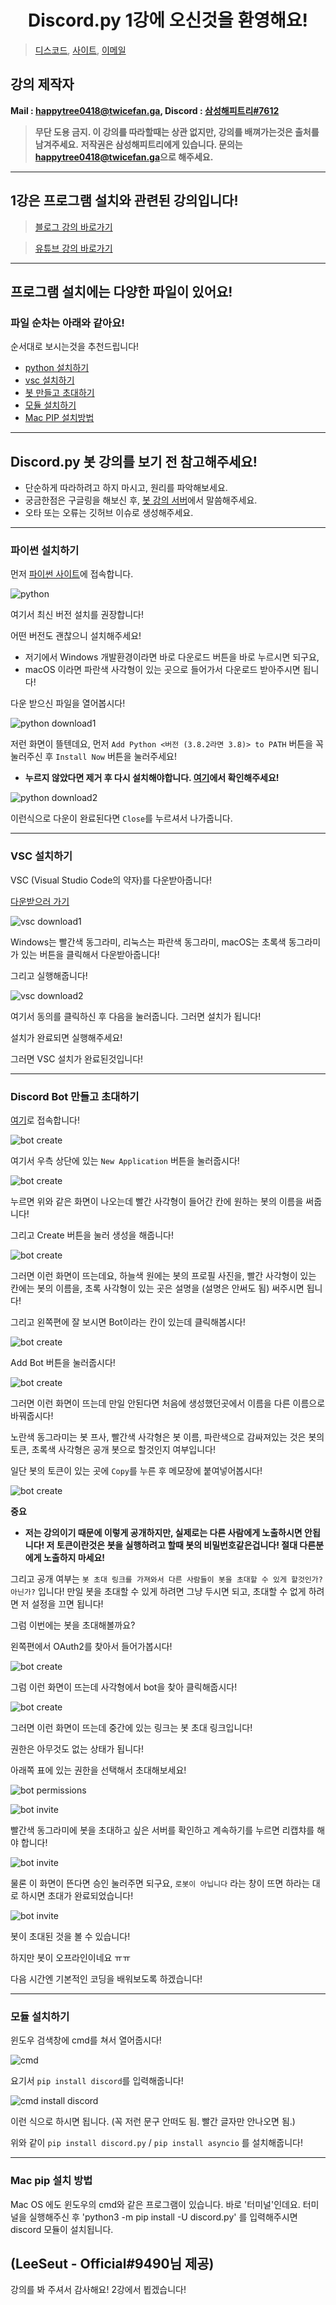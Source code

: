 <h1 align="center">Discord.py 1강에 오신것을 환영해요!</h1>

> [디스코드](https://discord.gg/yXRcbqb), [사이트](https://happytree.cf/), [이메일](mailto:happytree0418@twicefan.ga)

## 강의 제작자
**Mail : [happytree0418@twicefan.ga](mailto:happytree0418@twicefan.ga), Discord : [삼성해피트리#7612](https://discord.com/users/726350177601978438)**
> **무단 도용 금지. 이 강의를 따라할때는 상관 없지만, 강의를 배껴가는것은 출처를 남겨주세요.**
> **저작권은 삼성해피트리에게 있습니다. 문의는 [happytree0418@twicefan.ga](mailto:happytree0418@twicefan.ga)으로 해주세요.**
------------

## 1강은 프로그램 설치와 관련된 강의입니다!
> [블로그 강의 바로가기](https://blog.naver.com/samsunghappytree123/221941697301)

> [유튜브 강의 바로가기](https://www.youtube.com/watch?v=cYlI5fdr-j4)

------------

## 프로그램 설치에는 다양한 파일이 있어요!
### 파일 순차는 아래와 같아요!
순서대로 보시는것을 추천드립니다!
+ [python 설치하기](#파이썬-설치하기)
+ [vsc 설치하기](#vsc-설치하기)
+ [봇 만들고 초대하기](#discord-bot-만들고-초대하기)
+ [모듈 설치하기](#모듈-설치하기)
+ [Mac PIP 설치방법](#mac-pip-설치-방법)

------------

## Discord.py 봇 강의를 보기 전 참고해주세요!
+ 단순하게 따라하려고 하지 마시고, 원리를 파악해보세요.
+ 궁금한점은 구글링을 해보신 후, [봇 강의 서버](https://discord.gg/jSaWtTD)에서 말씀해주세요.
+ 오타 또는 오류는 깃허브 이슈로 생성해주세요.

------------

### 파이썬 설치하기

먼저 [파이썬 사이트](https://www.python.org/)에 접속합니다.

![python](https://postfiles.pstatic.net/MjAyMDA1MDJfOTUg/MDAxNTg4NDA3Mjk3NTE0.P7cKO5yEtgGghNiGZcUyNzvvIs5D4YRcwIt4mA1bkbMg.KtxdkW6z3c3uLyYNKG9Jct8upWWnBYmwkngKCmgmenQg.JPEG.samsunghappytree123/%EA%B0%95%EC%9D%981.jpg?type=w773)

여기서 최신 버전 설치를 권장합니다!

어떤 버전도 괜찮으니 설치해주세요!

+ 저기에서 Windows 개발환경이라면 바로 다운로드 버튼을 바로 누르시면 되구요,
+ macOS 이라면 파란색 사각형이 있는 곳으로 들어가서 다운로드 받아주시면 됩니다!

다운 받으신 파일을 열어봅시다!

![python download1](https://postfiles.pstatic.net/MjAyMDA1MDJfMTgw/MDAxNTg4NDA3NTUxMTcy.WDYllULqW8HMjywdW8PBG2txPY9gfQFHiuPKX0JboH0g.c6PffNuMs_DUt3zOsOe3Azx3GJGnCRLnlSegOUTwP3Yg.JPEG.samsunghappytree123/%EA%B0%95%EC%9D%982.jpg?type=w773)

저런 화면이 뜰텐데요, 먼저 `Add Python <버전 (3.8.2라면 3.8)> to PATH` 버튼을 꼭 눌러주신 후 `Install Now` 버튼을 눌러주세요!
+ **누르지 않았다면 제거 후 다시 설치해야합니다. [여기](https://blog.naver.com/samsunghappytree123/221984128090)에서 확인해주세요!**

![python download2](https://postfiles.pstatic.net/MjAyMDA1MDJfNDcg/MDAxNTg4NDA3NjU0NTM2.1MZIV_jgLnbS70fZp0zXacbGfLlP7T83scrUo7DQujog.P-ZxT86t80L73Z3HW36xp0vFOd0PEqxosRaFcjN4VJ0g.PNG.samsunghappytree123/%EA%B0%95%EC%9D%983.png?type=w773)

이런식으로 다운이 완료된다면 `Close`를 누르셔서 나가줍니다.

------------

### VSC 설치하기

VSC (Visual Studio Code의 약자)를 다운받아줍니다!

[다운받으러 가기](https://code.visualstudio.com/Download)

![vsc download1](https://postfiles.pstatic.net/MjAyMDA1MDJfMjAw/MDAxNTg4NDA4ODM2NDc4.JRXTR_pPfW2FsfrHAb0SIkGNPSLqZh_9nkx3ib5pdh0g.mj7NHini6kEC302ggQnW2ehyQhNw5vvUzb1zKz2Y9fAg.JPEG.samsunghappytree123/%EA%B0%95%EC%9D%986.jpg?type=w773)

Windows는 빨간색 동그라미, 리눅스는 파란색 동그라미, macOS는 초록색 동그라미가 있는 버튼을 클릭해서 다운받아줍니다!

그리고 실행해줍니다!

![vsc download2](https://postfiles.pstatic.net/MjAyMDA1MDJfMjU3/MDAxNTg4NDA5MDQzMDQ5.nIeDlwx0hS3cPXOzrAvMEweD3_9tO_lEh4IeE00Z6Ckg.6j8uADBJUitK5rSLsjOZ52VhRtVDcFr1f7bk6vaDTS8g.JPEG.samsunghappytree123/%EA%B0%95%EC%9D%987.jpg?type=w773)

여기서 동의를 클릭하신 후 다음을 눌러줍니다. 그러면 설치가 됩니다!

설치가 완료되면 실행해주세요!

그러면 VSC 설치가 완료된것입니다!

------------

### Discord Bot 만들고 초대하기

[여기](https://discord.com/developers/applications/)로 접속합니다!

![bot create](https://postfiles.pstatic.net/MjAyMDA1MDJfMTc1/MDAxNTg4NDA5MjYzMzY2.QoBPyrn79gPq_BlQMbFS7SH3PX6a38rmfQ3AbOc7ZV0g.CklqNW8tLwqbTM-TCYGAGGcLKOfGhDlaeLeCPJy-euwg.JPEG.samsunghappytree123/%EA%B0%95%EC%9D%988.jpg?type=w773)

여기서 우측 상단에 있는 `New Application` 버튼을 눌러줍시다!

![bot create](https://postfiles.pstatic.net/MjAyMDA1MDJfMjMw/MDAxNTg4NDA5NDMyNjUy.s_JIVSIyp8wdju79S3yzHKdQSKIuqyDLHzCp3zxTc-0g.dVEtdFP_3ZwoGlnzYd_OpaAu7-CLVjVtSKE2tUBg7KIg.JPEG.samsunghappytree123/%EA%B0%95%EC%9D%989.jpg?type=w773)

누르면 위와 같은 화면이 나오는데 빨간 사각형이 들어간 칸에 원하는 봇의 이름을 써줍니다!

그리고 Create 버튼을 눌러 생성을 해줍니다!

![bot create](https://postfiles.pstatic.net/MjAyMDA1MDJfMjQw/MDAxNTg4NDA5NTQ0OTAx.ebb1fH5PtR9jNi4-aNzr5hTe70NTkBfFEs9cX4JFr1Eg.l8_0h4OaT07ovhilC6NkSCW03MkqFj_IGc1M53XxxSwg.JPEG.samsunghappytree123/%EA%B0%95%EC%9D%9810.jpg?type=w773)

그러면 이런 화면이 뜨는데요, 하늘색 원에는 봇의 프로필 사진을, 빨간 사각형이 있는 칸에는 봇의 이름을, 초록 사각형이 있는 곳은 설명을 (설명은 안써도 됨) 써주시면 됩니다!

그리고 왼쪽편에 잘 보시면 Bot이라는 칸이 있는데 클릭해봅시다!

![bot create](https://postfiles.pstatic.net/MjAyMDA1MDJfNDcg/MDAxNTg4NDA5Njc4NjMz.3Xbgl3405CflVap_sslxSMuzoMA2dxWTIUENPTGu7hgg.S0USlBmSX9y4et4FU7RvYCAiaL4T4nRk36Yv8-j_MIMg.JPEG.samsunghappytree123/%EA%B0%95%EC%9D%9811.jpg?type=w773)

Add Bot 버튼을 눌러줍시다!

![bot create](https://postfiles.pstatic.net/MjAyMDA1MDJfMTQ1/MDAxNTg4NDA5Nzc0ODc0.UZ_6rpbF6NpalVzrOweSKosXOcZKADd_tM2C6ytwFj8g.ODKA0vifBifPT42WaEkmasUiC500IowyxeB3_6WZm7cg.JPEG.samsunghappytree123/%EA%B0%95%EC%9D%9812.jpg?type=w773)

그러면 이런 화면이 뜨는데 만일 안된다면 처음에 생성했던곳에서 이름을 다른 이름으로 바꿔줍시다!

노란색 동그라미는 봇 프사, 빨간색 사각형은 봇 이름, 파란색으로 감싸져있는 것은 봇의 토큰, 초록색 사각형은 공개 봇으로 할것인지 여부입니다!

일단 봇의 토큰이 있는 곳에 `Copy`를 누른 후 메모장에 붙여넣어봅시다!

![bot create](https://postfiles.pstatic.net/MjAyMDA1MDJfMTY0/MDAxNTg4NDEwMDU2NDAw.xKpcS_RGovBoBdii3GWdt1UFC1IxM34x4LI7SVgwEEAg.BYoZ7JRJ5lQgTZ3DCNzeDtX8EGifcsvB2TdBeIHhQQIg.PNG.samsunghappytree123/%EA%B0%95%EC%9D%9813.PNG?type=w773)

**중요**
+ **저는 강의이기 때문에 이렇게 공개하지만, 실제로는 다른 사람에게 노출하시면 안됩니다! 저 토큰이란것은 봇을 실행하려고 할때 봇의 비밀번호같은겁니다! 절대 다른분에게 노출하지 마세요!**

그리고 공개 여부는 `봇 초대 링크를 가져와서 다른 사람들이 봇을 초대할 수 있게 할것인가? 아닌가?` 입니다! 만일 봇을 초대할 수 있게 하려면 그냥 두시면 되고, 초대할 수 없게 하려면 저 설정을 끄면 됩니다!

그럼 이번에는 봇을 초대해볼까요?

왼쪽편에서 OAuth2를 찾아서 들어가봅시다!

![bot create](https://postfiles.pstatic.net/MjAyMDA1MDJfOTcg/MDAxNTg4NDEwMjMyOTQ1.S6XVykeIl4SAxPuHHGM3VDMHJlN08241XlJrYyr5nA8g.vYgBb6pUFTTzWSDvG_hGMWN9Su1-AcdqwCwSTssjIh8g.PNG.samsunghappytree123/%EA%B0%95%EC%9D%9814.png?type=w773)

그럼 이런 화면이 뜨는데 사각형에서 bot을 찾아 클릭해줍시다!

![bot create](https://postfiles.pstatic.net/MjAyMDA1MDJfNTcg/MDAxNTg4NDEwMzAzMDc4.QL23tiMneiRGxYgU9ox8sRZVrUPW9qBqRzO_WjQlKY4g.FNPiVVXnvx16WOZbtlLguQhEVsLhHho-Jra-oTXCroUg.PNG.samsunghappytree123/%EA%B0%95%EC%9D%9815.png?type=w773)

그러면 이런 화면이 뜨는데 중간에 있는 링크는 봇 초대 링크입니다!

권한은 아무것도 없는 상태가 됩니다!

아래쪽 표에 있는 권한을 선택해서 초대해보세요!

![bot permissions](https://cdn.discordapp.com/attachments/677024323780870174/719483259867627530/unknown.png)

![bot invite](https://postfiles.pstatic.net/MjAyMDA1MDJfMjU5/MDAxNTg4NDExNjA2NjYx.5HGk63pdSrB4YKlOLl59h9VZCZg9PC7a76pb5BbWqCUg.ZlFs5XP97R-8D4lXTdv9Vmkl7l2FErOYloQsertDF_og.JPEG.samsunghappytree123/%EA%B0%95%EC%9D%9816.jpg?type=w773)

빨간색 동그라미에 봇을 초대하고 싶은 서버를 확인하고 계속하기를 누르면 리캡챠를 해야 합니다!

![bot invite](https://postfiles.pstatic.net/MjAyMDA1MDJfMjc0/MDAxNTg4NDExNjcwNDc0.uSCIjRi8_Eq6pGeNhDzgiXj8BtUu-0HkTCAmtYwFDfog.ranDC-fmhISGbEs2ccu_OFudxpZF0z8J-nkEfVGqjcUg.PNG.samsunghappytree123/%EA%B0%95%EC%9D%9817.png?type=w773)

물론 이 화면이 뜬다면 승인 눌러주면 되구요, `로봇이 아닙니다` 라는 창이 뜨면 하라는 대로 하시면 초대가 완료되었습니다!

![bot invite](https://postfiles.pstatic.net/MjAyMDA1MDJfOTMg/MDAxNTg4NDExODg2ODI3.5To_EIyzdgdMSEFZhxWYvQsNQg2wiNkwb60NpAbWRNcg.bj41_SjaQ7khjUNiNeQ-bmP9rZ5dfiKrZ3xYCYwRr2kg.JPEG.samsunghappytree123/%EA%B0%95%EC%9D%9818.jpg?type=w773)

봇이 초대된 것을 볼 수 있습니다!

하지만 봇이 오프라인이네요 ㅠㅠ

다음 시간엔 기본적인 코딩을 배워보도록 하겠습니다!

------------

### 모듈 설치하기
윈도우 검색창에 cmd를 쳐서 열어줍시다!

![cmd](https://postfiles.pstatic.net/MjAyMDA1MDJfMjky/MDAxNTg4NDA3Nzk1MTI4.sgEAHWus_UujLpn56qD_7MadGZD6h9XExrj63yLMmx8g.jnlQbp7p_UsGjLHoYybqv2Elv5tgvSwt9mmFLTUOFgsg.PNG.samsunghappytree123/%EA%B0%95%EC%9D%984.PNG?type=w773)

요기서 `pip install discord`를 입력해줍니다!

![cmd install discord](https://postfiles.pstatic.net/MjAyMDA1MDJfMjE5/MDAxNTg4NDA3ODQ4NDAz.Ol1FPRADKkAovebaI_lamnufH85ppZwS9MSauDE0Vmog.U02TO3WkwbQmBQDAJfHhrJR93DC2hXhoR6We9r3ZgbEg.PNG.samsunghappytree123/%EA%B0%95%EC%9D%985.PNG?type=w773)

이런 식으로 하시면 됩니다. (꼭 저런 문구 안떠도 됨. 빨간 글자만 안나오면 됨.)

위와 같이 `pip install discord.py` / `pip install asyncio` 를 설치해줍니다!

------------

### Mac pip 설치 방법

Mac OS 에도 윈도우의 cmd와 같은 프로그램이 있습니다. 바로 '터미널'인데요. 터미널을 실행해주신 후 'python3 -m pip install -U discord.py' 를 입력해주시면 discord 모듈이 설치됩니다.

(LeeSeut - Official#9490님 제공)
------------

강의를 봐 주셔서 감사해요! 2강에서 뵙겠습니다!